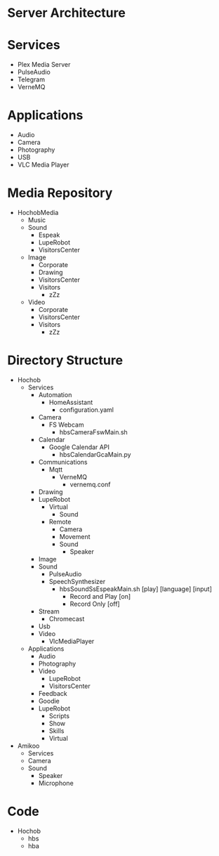 # Server Architecture

# Services

- Plex Media Server
- PulseAudio
- Telegram
- VerneMQ

# Applications

- Audio
- Camera
- Photography
- USB
- VLC Media Player

# Media Repository

- HochobMedia
  - Music
  - Sound
    - Espeak
    - LupeRobot
    - VisitorsCenter
  - Image
    - Corporate
    - Drawing
    - VisitorsCenter
    - Visitors
      - zZz
  - Video
    - Corporate
    - VisitorsCenter
    - Visitors
      - zZz

# Directory Structure

- Hochob
  - Services
    - Automation
      - HomeAssistant
        - configuration.yaml
    - Camera
      - FS Webcam
        - hbsCameraFswMain.sh
    - Calendar
      - Google Calendar API
        - hbsCalendarGcaMain.py
    - Communications
      - Mqtt
        - VerneMQ
          - vernemq.conf
    - Drawing
    - LupeRobot
      - Virtual
        - Sound
      - Remote
        - Camera
        - Movement
        - Sound
          - Speaker
    - Image
    - Sound
      - PulseAudio
      - SpeechSynthesizer
        - hbsSoundSsEspeakMain.sh [play] [language] [input]
          - Record and Play [on]
          - Record Only [off]
    - Stream
      - Chromecast
    - Usb
    - Video
      - VlcMediaPlayer
  - Applications
    - Audio
    - Photography
    - Video
      - LupeRobot
      - VisitorsCenter
    - Feedback
    - Goodie
    - LupeRobot
      - Scripts
      - Show
      - Skills
      - Virtual
- Amikoo
  - Services
  - Camera
  - Sound
    - Speaker
    - Microphone
  
# Code 

- Hochob
  - hbs
  - hba